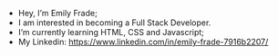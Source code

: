 - Hey, I’m Emily Frade;
- I am interested in becoming a Full Stack Developer.
- I’m currently learning HTML, CSS and Javascript;
- My Linkedin: https://www.linkedin.com/in/emily-frade-7916b2207/ 
